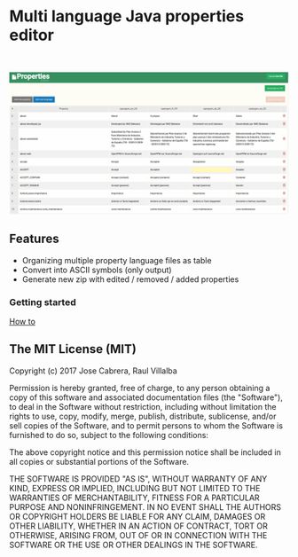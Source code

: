 # Multi language Java properties editor

<br/> 

![Angular Gantt](guides/properties.png)

## Features
- Organizing multiple property language files as table
- Convert into ASCII symbols (only output)
- Generate new zip with edited / removed / added properties 

### Getting started
[How to](guides/getting-started.md)

## The MIT License (MIT)
   
   Copyright (c) 2017 Jose Cabrera, Raul Villalba
   
   Permission is hereby granted, free of charge, to any person obtaining a copy
   of this software and associated documentation files (the "Software"), to deal
   in the Software without restriction, including without limitation the rights
   to use, copy, modify, merge, publish, distribute, sublicense, and/or sell
   copies of the Software, and to permit persons to whom the Software is
   furnished to do so, subject to the following conditions:
   
   The above copyright notice and this permission notice shall be included in
   all copies or substantial portions of the Software.
   
   THE SOFTWARE IS PROVIDED "AS IS", WITHOUT WARRANTY OF ANY KIND, EXPRESS OR
   IMPLIED, INCLUDING BUT NOT LIMITED TO THE WARRANTIES OF MERCHANTABILITY,
   FITNESS FOR A PARTICULAR PURPOSE AND NONINFRINGEMENT. IN NO EVENT SHALL THE
   AUTHORS OR COPYRIGHT HOLDERS BE LIABLE FOR ANY CLAIM, DAMAGES OR OTHER
   LIABILITY, WHETHER IN AN ACTION OF CONTRACT, TORT OR OTHERWISE, ARISING FROM,
   OUT OF OR IN CONNECTION WITH THE SOFTWARE OR THE USE OR OTHER DEALINGS IN
   THE SOFTWARE.